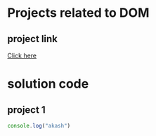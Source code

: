 # Projects related to DOM

## project link

[Click here](https://stackblitz.com/edit/dom-project-chaiaurcode?file=index.html)

# solution code

## project 1

```javascript
console.log("akash")

```